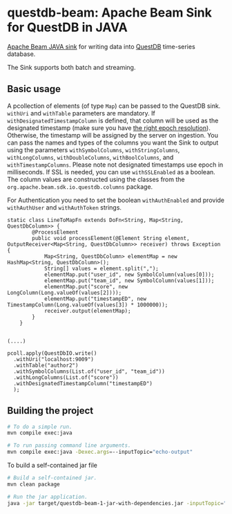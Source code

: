 # questdb-beam: Apache Beam Sink for QuestDB in JAVA

[Apache Beam JAVA sink](https://beam.apache.org/) for writing data into [QuestDB](https://questdb.io) time-series
database.

The Sink supports both batch and streaming.

## Basic usage

A pcollection of elements (of type `Map`) can be passed to the QuestDB sink. `withUri` and `withTable` parameters are
mandatory. If `withDesignatedTimestampColumn` is defined, that column will be used as the designated timestamp (make
sure you have [the right epoch resolution](https://questdb.io/docs/reference/clients/java_ilp/)). Otherwise, the
timestamp will be assigned by the server on ingestion. You can pass the names and types of the columns you want the
Sink to output using the parameters `withSymbolColumns`, `withStringColumns`, `withLongColumns`, `withDoubleColumns`,
`withBoolColumns`, and `withTimestampColumns`. Please note not designated timestamps use epoch in milliseconds. If
SSL is needed, you can use `withSSLEnabled` as a boolean. The column values are constructed using the classes from the
`org.apache.beam.sdk.io.questdb.columns` package.

For Authentication you need to set the boolean
 `withAuthEnabled` and provide `withAuthUser` and `withAuthToken` strings.

```
static class LineToMapFn extends DoFn<String, Map<String, QuestDbColumn>> {
        @ProcessElement
        public void processElement(@Element String element, OutputReceiver<Map<String, QuestDbColumn>> receiver) throws Exception {
            Map<String, QuestDbColumn> elementMap = new HashMap<String, QuestDbColumn>();
            String[] values = element.split(",");
            elementMap.put("user_id", new SymbolColumn(values[0]));
            elementMap.put("team_id", new SymbolColumn(values[1]));
            elementMap.put("score", new LongColumn(Long.valueOf(values[2])));
            elementMap.put("timestampED", new TimestampColumn(Long.valueOf(values[3]) * 1000000));
            receiver.output(elementMap);
        }
    }
    

(....)
    
pcoll.apply(QuestDbIO.write()
  .withUri("localhost:9009")
  .withTable("author2")
  .withSymbolColumns(List.of("user_id", "team_id"))  
  .withLongColumns(List.of("score"))
  .withDesignatedTimestampColumn("timestampED")
  );
```

## Building the project

```sh
# To do a simple run.
mvn compile exec:java

# To run passing command line arguments.
mvn compile exec:java -Dexec.args=--inputTopic="echo-output"
```

To build a self-contained jar file

```sh
# Build a self-contained jar.
mvn clean package

# Run the jar application.
java -jar target/questdb-beam-1-jar-with-dependencies.jar -inputTopic="echo-output"
```


